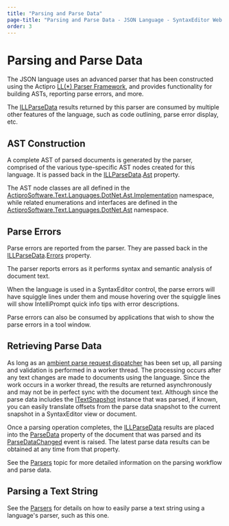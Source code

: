 ```yaml
---
title: "Parsing and Parse Data"
page-title: "Parsing and Parse Data - JSON Language - SyntaxEditor Web Languages Add-on"
order: 3
---
```

# Parsing and Parse Data

The JSON language uses an advanced parser that has been constructed using the Actipro [LL(*) Parser Framework](../../ll-parser-framework/index.md), and provides functionality for building ASTs, reporting parse errors, and more.

The [ILLParseData](xref:ActiproSoftware.Text.Parsing.LLParser.ILLParseData) results returned by this parser are consumed by multiple other features of the language, such as code outlining, parse error display, etc.

## AST Construction

A complete AST of parsed documents is generated by the parser, comprised of the various type-specific AST nodes created for this language.  It is passed back in the [ILLParseData](xref:ActiproSoftware.Text.Parsing.LLParser.ILLParseData).[Ast](xref:ActiproSoftware.Text.Parsing.LLParser.ILLParseData.Ast) property.

The AST node classes are all defined in the [ActiproSoftware.Text.Languages.DotNet.Ast.Implementation](xref:ActiproSoftware.Text.Languages.DotNet.Ast.Implementation) namespace, while related enumerations and interfaces are defined in the [ActiproSoftware.Text.Languages.DotNet.Ast](xref:ActiproSoftware.Text.Languages.DotNet.Ast) namespace.

## Parse Errors

Parse errors are reported from the parser.  They are passed back in the [ILLParseData](xref:ActiproSoftware.Text.Parsing.LLParser.ILLParseData).[Errors](xref:ActiproSoftware.Text.Parsing.IParseErrorProvider.Errors) property.

The parser reports errors as it performs syntax and semantic analysis of document text.

When the language is used in a SyntaxEditor control, the parse errors will have squiggle lines under them and mouse hovering over the squiggle lines will show IntelliPrompt quick info tips with error descriptions.

Parse errors can also be consumed by applications that wish to show the parse errors in a tool window.

## Retrieving Parse Data

As long as an [ambient parse request dispatcher](../../text-parsing/parsing/parse-requests-and-dispatchers.md) has been set up, all parsing and validation is performed in a worker thread.  The processing occurs after any text changes are made to documents using the language.  Since the work occurs in a worker thread, the results are returned asynchronously and may not be in perfect sync with the document text.  Although since the parse data includes the [ITextSnapshot](xref:ActiproSoftware.Text.ITextSnapshot) instance that was parsed, if known, you can easily translate offsets from the parse data snapshot to the current snapshot in a SyntaxEditor view or document.

Once a parsing operation completes, the [ILLParseData](xref:ActiproSoftware.Text.Parsing.LLParser.ILLParseData) results are placed into the [ParseData](xref:ActiproSoftware.Text.ICodeDocument.ParseData) property of the document that was parsed and its [ParseDataChanged](xref:ActiproSoftware.Text.ICodeDocument.ParseDataChanged) event is raised.  The latest parse data results can be obtained at any time from that property.

See the [Parsers](../../text-parsing/parsing/parsers.md) topic for more detailed information on the parsing workflow and parse data.

## Parsing a Text String

See the [Parsers](../../text-parsing/parsing/parsers.md) for details on how to easily parse a text string using a language's parser, such as this one.
